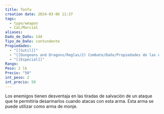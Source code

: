 ```yaml
---
title: Tonfa
creation date: 2024-03-06 11:37
tags:
  - type/weapon
  - CaC/Marcial
aliases: 
Dado_de_Daño: 1d4
Tipo_de_Daño: contundente
Propiedades:
  - "[[Sutil]]"
  - "[[Dungeons and Dragons/Reglas/2) Combate/Daño/Propiedades de las Armas/Ligera]]"
  - "[[Especial]]"
Rango: 
Peso: 2 lb
Precio: "50"
int_peso: 2
int_precio: 50
---
```

Los enemigos tienen desventaja en las tiradas de salvación de un ataque que te permitiría desarmarlos cuando atacas con esta arma. Esta arma se puede utilizar como arma de monje.